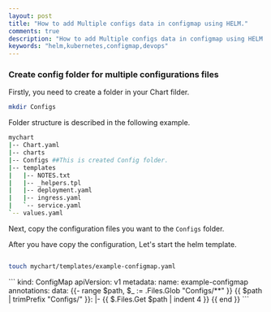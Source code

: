 ```yaml
---
layout: post
title: "How to add Multiple configs data in configmap using HELM."
comments: true
description: "How to add Multiple configs data in configmap using HELM."
keywords: "helm,kubernetes,configmap,devops"
---
```


### Create config folder for multiple configurations files

Firstly, you need to create a folder in your Chart filder. 
```bash
mkdir Configs
```
Folder structure is described in the following example. 
```bash 
mychart
|-- Chart.yaml
|-- charts
|-- Configs ##This is created Config folder.
|-- templates
|   |-- NOTES.txt
|   |-- _helpers.tpl
|   |-- deployment.yaml
|   |-- ingress.yaml
|   `-- service.yaml
`-- values.yaml
```
Next, copy the configuration files you want to the ```Configs``` folder.

After you have copy the configuration, Let's start the helm template. 
```bash 

touch mychart/templates/example-configmap.yaml
```

<article>
```
kind: ConfigMap
apiVersion: v1
metadata:
  name: example-configmap
  annotations:
data:
  {{- range $path, $_ :=  .Files.Glob  "Configs/**" }}
  {{ $path | trimPrefix "Configs/" }}: |-
{{ $.Files.Get $path | indent 4 }}
  {{ end }}
```
<article>